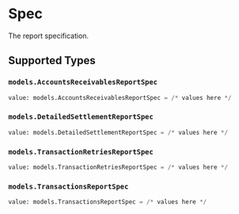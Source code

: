 # Spec

The report specification.


## Supported Types

### `models.AccountsReceivablesReportSpec`

```python
value: models.AccountsReceivablesReportSpec = /* values here */
```

### `models.DetailedSettlementReportSpec`

```python
value: models.DetailedSettlementReportSpec = /* values here */
```

### `models.TransactionRetriesReportSpec`

```python
value: models.TransactionRetriesReportSpec = /* values here */
```

### `models.TransactionsReportSpec`

```python
value: models.TransactionsReportSpec = /* values here */
```

